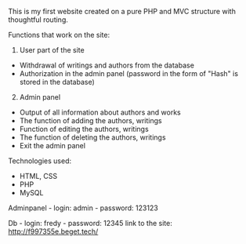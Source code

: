 This is my first website created on a pure PHP and MVC structure with thoughtful routing.

Functions that work on the site:
1. User part of the site
- Withdrawal of writings and authors from the database
- Authorization in the admin panel (password in the form of "Hash" is stored in the database)

2. Admin panel
- Output of all information about authors and works
- The function of adding the authors, writings
- Function of editing the authors, writings
- The function of deleting the authors, writings
- Exit the admin panel

Technologies used:
- HTML, CSS
- PHP
- MySQL

Adminpanel 
	- login: admin
	- password: 123123

Db
	- login: fredy
	- password: 12345
link to the site: http://f997355e.beget.tech/	
	
